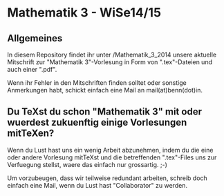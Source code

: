 Mathematik 3 - WiSe14/15
========================

Allgemeines
-----------

In diesem Repository findet ihr unter /Mathematik_3_2014 unsere aktuelle Mitschrift zur "Mathematik 3"-Vorlesung in Form von ".tex"-Dateien und auch einer ".pdf".

Wenn ihr Fehler in den Mitschriften finden solltet oder sonstige Anmerkungen habt, schickt einfach eine Mail an mail(at)benn(dot)in.


Du TeXst du schon "Mathematik 3" mit oder wuerdest zukuenftig einige Vorlesungen mitTeXen?
------------------------------------------------------------------------------------------

Wenn du Lust hast uns ein wenig Arbeit abzunehmen, indem du die eine oder andere Vorlesung mitTeXst und die betreffenden ".tex"-Files uns zur Verfuegung stellst, waere das einfach nur grossartig. ;-)

Um vorzubeugen, dass wir teilweise redundant arbeiten, schreib doch einfach eine Mail, wenn du Lust hast "Collaborator" zu werden.
